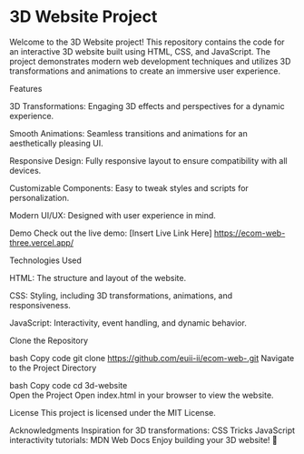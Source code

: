 # 3D Website Project

Welcome to the 3D Website project! This repository contains the code for an interactive 3D website built using HTML, CSS, and JavaScript. The project demonstrates modern web development techniques and utilizes 3D transformations and animations to create an immersive user experience.

Features

3D Transformations: Engaging 3D effects and perspectives for a dynamic experience.

Smooth Animations: Seamless transitions and animations for an aesthetically pleasing UI.

Responsive Design: Fully responsive layout to ensure compatibility with all devices.

Customizable Components: Easy to tweak styles and scripts for personalization.

Modern UI/UX: Designed with user experience in mind.

Demo
Check out the live demo: [Insert Live Link Here]  https://ecom-web-three.vercel.app/

Technologies Used

HTML: The structure and layout of the website.

CSS: Styling, including 3D transformations, animations, and responsiveness.

JavaScript: Interactivity, event handling, and dynamic behavior.

Clone the Repository

bash
Copy code
git clone https://github.com/euii-ii/ecom-web-.git
Navigate to the Project Directory

bash
Copy code
cd 3d-website  
Open the Project
Open index.html in your browser to view the website.

License
This project is licensed under the MIT License.

Acknowledgments
Inspiration for 3D transformations: CSS Tricks
JavaScript interactivity tutorials: MDN Web Docs
Enjoy building your 3D website! 🎉

